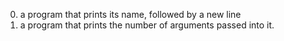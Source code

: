 0. a program that prints its name, followed by a new line
1. a program that prints the number of arguments passed into it.
